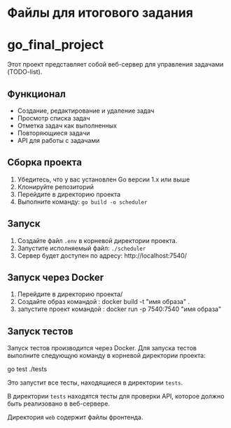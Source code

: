 # Файлы для итогового задания
# go_final_project

Этот проект представляет собой веб-сервер для управления задачами (TODO-list).

## Функционал

- Создание, редактирование и удаление задач
- Просмотр списка задач
- Отметка задач как выполненных
- Повторяющиеся задачи
- API для работы с задачами

## Сборка проекта

1. Убедитесь, что у вас установлен Go версии 1.x или выше
2. Клонируйте репозиторий
3. Перейдите в директорию проекта
4. Выполните команду: `go build -o scheduler`

## Запуск

1. Создайте файл `.env` в корневой директории проекта.
2. Запустите исполняемый файл: `./scheduler`
3. Сервер будет доступен по адресу: http://localhost:7540/

## Запуск через Docker
1. Перейдите в директорию проекта/
2. Создайте образ командой : docker build -t "имя образа" .
3. запустите проект командой : docker run -p 7540:7540 "имя образа" 

## Запуск тестов
Запуск тестов производится через Docker.
Для запуска тестов выполните следующую команду в корневой директории проекта:


go test ./tests


Это запустит все тесты, находящиеся в директории `tests`.

В директории `tests` находятся тесты для проверки API, которое должно быть реализовано в веб-сервере.

Директория `web` содержит файлы фронтенда.
